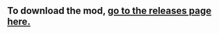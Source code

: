 # <Wonderland>

## To download the mod, [go to the releases page here.](<https://github.com/RdoKodr/Wonderland/releases>)
